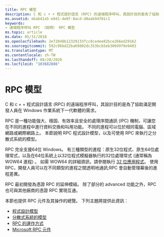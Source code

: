 ```yaml
---
title: RPC 模型
description: C 和 c + + 程式設計語言 (RPC) 的遠端程序呼叫，其設計目的是為了協助滿足開發人員在 Windows 作業系統下一代軟體的需求。
ms.assetid: ebab41a5-e841-4e0f-8acd-d0aab94f01c1
keywords:
- 遠端程序呼叫 RPC （說明） RPC 模型
ms.topic: article
ms.date: 05/31/2018
ms.openlocfilehash: 2e72048b12329133fcc8ce4ee82bce266ed29162
ms.sourcegitcommit: 592c9bbd22ba69802dc353bcb5eb30699f9e9403
ms.translationtype: MT
ms.contentlocale: zh-TW
ms.lasthandoff: 08/20/2020
ms.locfileid: "103682886"
---
```

# <a name="the-rpc-model"></a>RPC 模型

C 和 c + + 程式設計語言 (RPC) 的遠端程序呼叫，其設計目的是為了協助滿足開發人員在 Windows 作業系統下一代軟體的需求。

RPC 是一種功能強大、穩固、有效率且安全的處理序間通訊 (IPC) 機制，可讓您在不同的進程中進行資料交換和叫用功能。 不同的進程可以位於相同電腦、區域網路或網際網路上。 本節說明 RPC 程式設計模型，以及可使用 RPC 來執行之分散式系統的模型。

RPC 完全支援64位 Windows。 有三種類型的進程：原生32位程式、原生64位處理常式，以及在64位系統上以32位程式模擬器執行的32位處理常式 (通常稱為 WOW64 進程) 。 如需 WOW64 的詳細資訊，請參閱執行 [32 位應用程式](/windows/desktop/WinProg64/running-32-bit-applications)。 使用 RPC，開發人員可以在不同類型的進程之間透明地通訊;RPC 會自動管理幕後的進程差異。

RPC 最初開發為憑證 RPC 的延伸模組。 除了部分的 advanced 功能之外，RPC 也可與其他廠商的憑證 RPC 實現互通。

本節也提供 RPC 元件及其操作的總覽。 下列主題將提供此資訊：

-   [程式設計模型](the-programming-model.md)
-   [分散式系統的模型](the-model-for-distributed-systems.md)
-   [RPC 的運作方式](how-rpc-works.md)
-   [Microsoft RPC 元件](microsoft-rpc-components.md)

 

 